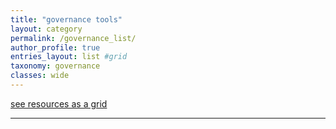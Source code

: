 ```yaml
---
title: "governance tools"
layout: category
permalink: /governance_list/
author_profile: true
entries_layout: list #grid
taxonomy: governance
classes: wide
---
```


[see resources as a grid](/governance/)

<hr>